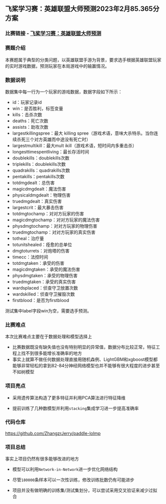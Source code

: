 ## 飞桨学习赛：英雄联盟大师预测2023年2月85.365分方案
### 比赛链接 - [飞桨学习赛：英雄联盟大师预测](https://aistudio.baidu.com/aistudio/competition/detail/247/0/introduction)
### 赛题介绍

本赛题属于典型的分类问题，以英雄联盟手游为背景，要求选手根据英雄联盟玩家的实时游戏数据，预测玩家在本局游戏中的输赢情况。

### 数据说明

数据集中每一行为一个玩家的游戏数据，数据字段如下所示：

- id：玩家记录id
- win：是否胜利，标签变量
- kills：击杀次数
- deaths：死亡次数
- assists：助攻次数
- largestkillingspree：最大 killing spree（游戏术语，意味大杀特杀。当你连续杀死三个对方英雄而中途没有死亡时）
- largestmultikill：最大mult ikill（游戏术语，短时间内多重击杀）
- longesttimespentliving：最长存活时间
- doublekills：doublekills次数
- triplekills：doublekills次数
- quadrakills：quadrakills次数
- pentakills：pentakills次数
- totdmgdealt：总伤害
- magicdmgdealt：魔法伤害
- physicaldmgdealt：物理伤害
- truedmgdealt：真实伤害
- largestcrit：最大暴击伤害
- totdmgtochamp：对对方玩家的伤害
- magicdmgtochamp：对对方玩家的魔法伤害
- physdmgtochamp：对对方玩家的物理伤害
- truedmgtochamp：对对方玩家的真实伤害
- totheal：治疗量
- totunitshealed：痊愈的总单位
- dmgtoturrets：对炮塔的伤害
- timecc：法控时间
- totdmgtaken：承受的伤害
- magicdmgtaken：承受的魔法伤害
- physdmgtaken：承受的物理伤害
- truedmgtaken：承受的真实伤害
- wardsplaced：侦查守卫放置次数
- wardskilled：侦查守卫摧毁次数
- firstblood：是否为firstblood

测试集中label字段win为空，需要选手预测。

### 比赛难点

本次比赛难点主要在于数据处理和模型选择上

- 比赛数据既没有缺失值也没有特别明显的异常值，数据分布比较正常，特征工程上找不到很多能增长准确率的地方
- 事实上就算不做任何数据处理直接用随机森例、LightGBM和xgboost模型都能够非常轻松的拿到82-84分神经网络模型也并不能够有很大程度的进步甚至不如树模型

### 项目亮点

- 采用遗传算法构造了更多特征并利用PCA算法进行特征降维

- 提前训练了几种数模型并利用`stacking`集成学习进一步提高准确率


### 代码仓库

https://github.com/ZhangzrJerry/paddle-lolmp

### 项目总结

事实上项目仍然有很多能够改进的地方

- 模型可以利用`Network-in-Network`进一步优化网络结构

- 尽管`180000`条样本可以一次性训练，修改训练批数仍有可能进步

- 项目并没有做明确的训练集/测试集划分，可以尝试采用交叉验证来减少过拟合